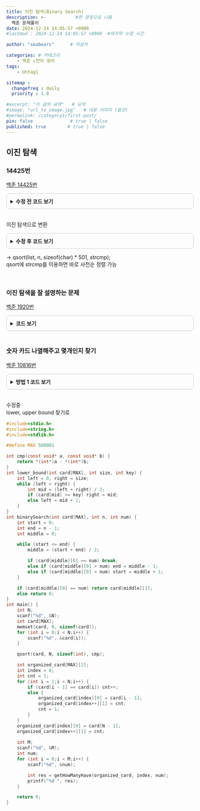 ```yaml
---
title: 이진 탐색(Binary Search)
description: >-           #한 문장으로 나옴
  백준 문제풀이
date: 2024-12-24 14:05:57 +0900
#lastmod : 2024-12-24 14:05:57 +0900  #마지막 수정 시간

author: "seabears"      # 작성자

categories: # 카테고리
    - 백준 c언어 정리  
tags: 
    - Untag1

sitemap :
  changefreq : daily
  priority : 1.0

#excerpt: "이 글의 요약"   # 요약
#image: "url_to_image.jpg"   # 대표 이미지 (옵션)
#permalink: /category1/first-post/
pin: false              # true | false
published: true        # true | false
---
```


## 이진 탐색  

### 14425번  

[백준 14425번](https://www.acmicpc.net/problem/14425)  

<details style="border: 1px solid #ccc; border-radius: 10px; padding: 10px;">
    <summary style="font-weight: bold; cursor: pointer;">수정 전 코드 보기</summary>
    <div markdown="1" style="margin-top: 10px;">

```c
#include<stdio.h>
#include<string.h>

#define MAX 10000
#define LEN_MAX 501

int strcheck(char* str, int s[LEN_MAX], int n) {

	int a = 0;
	for (int i = 0;str[i] != '\0';i++) {
		a += str[i] * str[i] * (i + 1) * (i + 1);
	}
	for (int i = 0;i < n;i++) {
		if (s[i] == a) return 0;
	}
	return 1;

}
int main() {
	int n, m;
	scanf("%d %d", &n, &m);
	
	int s[MAX];
	for (int i = 0;i < n;i++) {
		char temp[LEN_MAX];
		scanf("%s", temp);

		s[i] = 0;
		for (int j = 0;temp[j] != '\0';j++) {
			s[i] += temp[j] * temp[j] * (j + 1) * (j + 1);
		}
	}
	
	int check = 0;
	for (int i = 0;i < m;i++) {
		char temp[LEN_MAX];
		scanf("%s", temp);
		if (strcheck(temp, s, n) == 0)check++;
	}
	printf("%d", check);
	
	return 0;
}
```

</div>
</details>

<br>

이진 탐색으로 변환  

<details style="border: 1px solid #ccc; border-radius: 10px; padding: 10px;">
    <summary style="font-weight: bold; cursor: pointer;">수정 후 코드 보기</summary>
    <div markdown="1" style="margin-top: 10px;">

```c
#include <stdio.h>
#include <stdlib.h>
#include <string.h>

int n, m, i, num = 0, cmp, start, mid, end;
char list[10000][501], temp[501];

int main(void) {
	scanf("%d %d ", &n, &m);
	for (i = 0; i < n; i++) {
		gets(list[i]);
	}

	qsort(list, n, sizeof(char) * 501, strcmp); //사전순 정렬

	for (i = 0; i < m; i++) {
		gets(temp);

		start = 0;
		end = n - 1;

		while (start <= end) {
			mid = (start + end) / 2;
			cmp = strcmp(temp, list[mid]);  //중간 확인인


			if (!cmp) {
				num++;
				break;
			}
			else if (cmp < 0) end = mid - 1;  //사전순 앞
			else start = mid + 1;             //사전순 뒤
		}
	}

	printf("%d", num);
}
```

</div>
</details>


-> 
qsort(list, n, sizeof(char) * 501, strcmp);  
qsort에 strcmp를 이용하면 바로 사전순 정렬 가능  


<br>


### 이진 탐색을 잘 설명하는 문제  
[백준 1920번](https://www.acmicpc.net/problem/1920)

<details style="border: 1px solid #ccc; border-radius: 10px; padding: 10px;">
    <summary style="font-weight: bold; cursor: pointer;">코드 보기</summary>
    <div markdown="1" style="margin-top: 10px;">


```c
#include<stdio.h>
#include<stdlib.h>

#define MAX 100001

int cmp(const void* a, const void* b) {
	int numa = *(int*)a;
	int numb = *(int*)b;
	//return numa-numb;은 overflow 발생(자료형 long long으로 변환도 가능) 
	if (numa > numb) return 1;
	else if (numa == numb)return 0;
	else if (numa < numb) return -1;
}
int find(int arr[MAX], int endIndex, int num) {
	int start = 0;
	int end = endIndex - 1;
	int middle = 0;
	while (start <= end) {
		middle = (start + end) / 2;

		//printf("start: %d, end: %d, mid : %d\n", arr[start], arr[end], arr[middle]);

		if (arr[middle] == num) break;
		else if (arr[middle] > num) end = middle - 1;
		else if (arr[middle] < num) start = middle + 1;
	}

	if (arr[middle] == num) return 1;
	else return 0;
}
int main() {
	int N;
	scanf("%d", &N);
	int numArr[MAX];
	for (int i = 0;i < N;i++) {
		scanf("%lld", &numArr[i]);
	}
	qsort(numArr, N, sizeof(int), cmp);

	int M;
	scanf("%d", &M);
	int num;
	for (int i = 0;i < M;i++) {
		scanf("%d", &num);

		int res = find(numArr, N, num);
		printf("%d\n", res);

	}
	return 0;
}
```

</div>
</details>

<br>


### 숫자 카드 나열해주고 몇개인지 찾기  
[백준 10816번](https://www.acmicpc.net/problem/10816)

<details style="border: 1px solid #ccc; border-radius: 10px; padding: 10px;">
    <summary style="font-weight: bold; cursor: pointer;">방법 1 코드 보기</summary>
    <div markdown="1" style="margin-top: 10px;">


```c
#include<stdio.h>
#include<string.h>
#include<stdlib.h>

#define MAX 500001

int cmp(const void* a, const void* b) {
	return *(int*)a - *(int*)b;
}
int getHowManyHave(int card[MAX][2], int n, int num) {
	int start = 0;
	int end = n - 1;
	int middle = 0;

	while (start <= end) {
		middle = (start + end) / 2;

		if (card[middle][0] == num) break;
		else if (card[middle][0] > num) end = middle - 1;
		else if (card[middle][0] < num) start = middle + 1;
	}

	if (card[middle][0] == num) return card[middle][1];
	else return 0;
}
int main() {
	int N;
	scanf("%d", &N);
	int card[MAX];
	memset(card, 0, sizeof(card));
	for (int i = 0;i < N;i++) {
		scanf("%d", &card[i]);
	}

	qsort(card, N, sizeof(int), cmp);

	int organized_card[MAX][2];
	int index = 0;
	int cnt = 1;
	for (int i = 1;i < N;i++) {
		if (card[i - 1] == card[i]) cnt++;
		else {
			organized_card[index][0] = card[i - 1];
			organized_card[index++][1] = cnt;
			cnt = 1;
		}
	}
	organized_card[index][0] = card[N - 1];
	organized_card[index++][1] = cnt;
	
	int M;
	scanf("%d", &M);
	int num;
	for (int i = 0;i < M;i++) {
		scanf("%d", &num);

		int res = getHowManyHave(organized_card, index, num);
		printf("%d ", res);
	}

	return 0;
}
```

</div>
</details>

<br>

수정중  
lower, upper bound 찾기로  
```c
#include<stdio.h>
#include<string.h>
#include<stdlib.h>

#define MAX 500001

int cmp(const void* a, const void* b) {
	return *(int*)a - *(int*)b;
}
int lower_bound(int card[MAX], int size, int key) {
	int left = 0, right = size;
	while (left < right) {
		int mid = (left + right) / 2;
		if (card[mid] >= key) right = mid;
		else left = mid + 1;
	}
}
int binarySearch(int card[MAX], int n, int num) {
	int start = 0;
	int end = n - 1;
	int middle = 0;

	while (start <= end) {
		middle = (start + end) / 2;

		if (card[middle][0] == num) break;
		else if (card[middle][0] > num) end = middle - 1;
		else if (card[middle][0] < num) start = middle + 1;
	}

	if (card[middle][0] == num) return card[middle][1];
	else return 0;
}
int main() {
	int N;
	scanf("%d", &N);
	int card[MAX];
	memset(card, 0, sizeof(card));
	for (int i = 0;i < N;i++) {
		scanf("%d", &card[i]);
	}

	qsort(card, N, sizeof(int), cmp);

	int organized_card[MAX][2];
	int index = 0;
	int cnt = 1;
	for (int i = 1;i < N;i++) {
		if (card[i - 1] == card[i]) cnt++;
		else {
			organized_card[index][0] = card[i - 1];
			organized_card[index++][1] = cnt;
			cnt = 1;
		}
	}
	organized_card[index][0] = card[N - 1];
	organized_card[index++][1] = cnt;
	
	int M;
	scanf("%d", &M);
	int num;
	for (int i = 0;i < M;i++) {
		scanf("%d", &num);

		int res = getHowManyHave(organized_card, index, num);
		printf("%d ", res);
	}

	return 0;
}
```